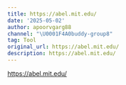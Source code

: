 ```yaml
---
title: https://abel.mit.edu/
date: '2025-05-02'
author: apoorvgarg88
channel: "\U0001F4A0buddy-group8"
tag: Tool
original_url: https://abel.mit.edu/
description: https://abel.mit.edu/
---
```


https://abel.mit.edu/
